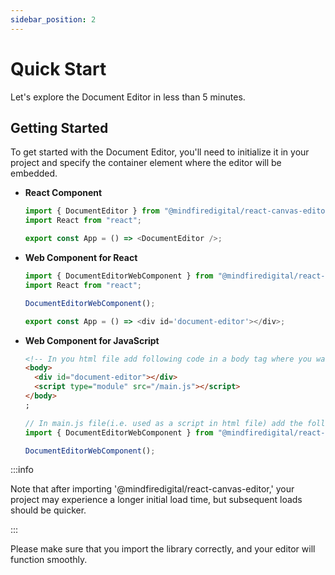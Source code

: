 ```yaml
---
sidebar_position: 2
---
```


# Quick Start

Let's explore the Document Editor in less than 5 minutes.

## Getting Started

To get started with the Document Editor, you'll need to initialize it in your project and specify the container element where the editor will be embedded.

- **React Component**

  ```javascript
  import { DocumentEditor } from "@mindfiredigital/react-canvas-editor";
  import React from "react";

  export const App = () => <DocumentEditor />;
  ```

- **Web Component for React**

  ```javascript
  import { DocumentEditorWebComponent } from "@mindfiredigital/react-canvas-editor";
  import React from "react";

  DocumentEditorWebComponent();

  export const App = () => <div id='document-editor'></div>;
  ```

- **Web Component for JavaScript**

  ```html
  <!-- In you html file add following code in a body tag where you want to use react canvas editor -->
  <body>
    <div id="document-editor"></div>
    <script type="module" src="/main.js"></script>
  </body>
  ;
  ```

  ```javascript
  // In main.js file(i.e. used as a script in html file) add the following code
  import { DocumentEditorWebComponent } from "@mindfiredigital/react-canvas-editor";

  DocumentEditorWebComponent();
  ```

:::info

Note that after importing '@mindfiredigital/react-canvas-editor,' your project may experience a longer initial load time, but subsequent loads should be quicker.

:::

Please make sure that you import the library correctly, and your editor will function smoothly.
